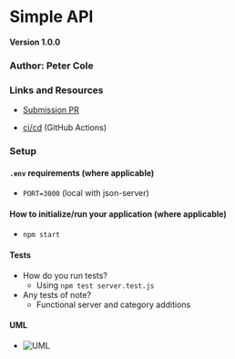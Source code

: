 <!-- # LAB - Class 07 -->
# Simple API
__Version 1.0.0__

<!-- ## Project Name -->

### Author: Peter Cole

### Links and Resources

- [Submission PR](https://github.com/petercole-401-advanced-javascript/api-server/pull/1)
<!-- - [Swagger Docs]() -->
- [ci/cd](../master/.github/workflows/nodejs.yml) (GitHub Actions)
<!-- - [Back-end Server URL](http://xyz.com) (when applicable) -->
<!-- - [Front-end Application](http://xyz.com) (when applicable) -->

### Setup

#### `.env` requirements (where applicable)

- `PORT=3000` (local with json-server)
<!-- - `MONGODB_URI` - URL to the running mongo instance/db -->

#### How to initialize/run your application (where applicable)

- `npm start`

#### Tests

- How do you run tests?
  - Using `npm test server.test.js`
- Any tests of note?
  - Functional server and category additions
<!-- - Describe any tests that you did not complete, skipped, etc
  - ... -->

#### UML
<!-- Link to an image of the UML for your application and response to events -->
- ![UML](../master/assets/api-server-dev1-UML.jpg)

<!-- TASK LIST FOR DAY 7 
Create an express server, using 2 files
  - index.js should require lib/server.js and receive an object with a start() method
    - It should call the .start() method with the correct port
  - lib/server.js should contain all of the logic for the server (essentially all of the code)

  - Import the in-memory data models you created in the previous module (Lab 04)

  - Create CRUD routes to handle requests for both “categories” and “products”
    - app.get('/products', (req, res) => {}) (and app.post(), app.put(), app.delete())
    - app.get('/categories', (req, res) => {}) (and app.post(), app.put(), app.delete())
    - Which methods in your model should each of these route methods call?
    - Once you’ve required the models, how do you call those methods? Where is the data coming from? 
-->
